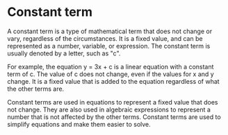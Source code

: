# Constant term

A constant term is a type of mathematical term that does not change or vary, regardless of the circumstances. It is a fixed value, and can be represented as a number, variable, or expression. The constant term is usually denoted by a letter, such as "c".

For example, the equation y = 3x + c is a linear equation with a constant term of c. The value of c does not change, even if the values for x and y change. It is a fixed value that is added to the equation regardless of what the other terms are.

Constant terms are used in equations to represent a fixed value that does not change. They are also used in algebraic expressions to represent a number that is not affected by the other terms. Constant terms are used to simplify equations and make them easier to solve.
